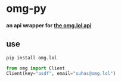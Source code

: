# omg-py
#### an api wrapper for [the omg.lol api](https://api.omg.lol)

## use
```shell
pip install omg.lol
```

```python
from omg import Client
Client(key="asdf", email="suhas@omg.lol")
```